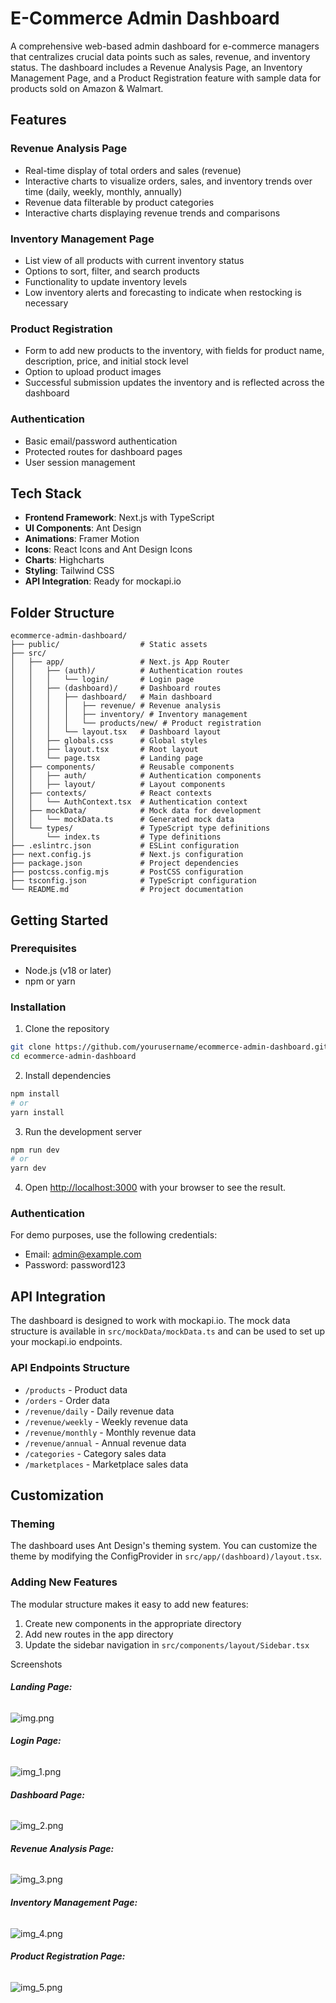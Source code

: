 # E-Commerce Admin Dashboard

A comprehensive web-based admin dashboard for e-commerce managers that centralizes crucial data points such as sales, revenue, and inventory status. The dashboard includes a Revenue Analysis Page, an Inventory Management Page, and a Product Registration feature with sample data for products sold on Amazon & Walmart.

## Features

### Revenue Analysis Page
- Real-time display of total orders and sales (revenue)
- Interactive charts to visualize orders, sales, and inventory trends over time (daily, weekly, monthly, annually)
- Revenue data filterable by product categories
- Interactive charts displaying revenue trends and comparisons

### Inventory Management Page
- List view of all products with current inventory status
- Options to sort, filter, and search products
- Functionality to update inventory levels
- Low inventory alerts and forecasting to indicate when restocking is necessary

### Product Registration
- Form to add new products to the inventory, with fields for product name, description, price, and initial stock level
- Option to upload product images
- Successful submission updates the inventory and is reflected across the dashboard

### Authentication
- Basic email/password authentication
- Protected routes for dashboard pages
- User session management

## Tech Stack

- **Frontend Framework**: Next.js with TypeScript
- **UI Components**: Ant Design
- **Animations**: Framer Motion
- **Icons**: React Icons and Ant Design Icons
- **Charts**: Highcharts
- **Styling**: Tailwind CSS
- **API Integration**: Ready for mockapi.io

## Folder Structure

```
ecommerce-admin-dashboard/
├── public/                  # Static assets
├── src/
│   ├── app/                 # Next.js App Router
│   │   ├── (auth)/          # Authentication routes
│   │   │   └── login/       # Login page
│   │   ├── (dashboard)/     # Dashboard routes
│   │   │   ├── dashboard/   # Main dashboard
│   │   │   │   ├── revenue/ # Revenue analysis
│   │   │   │   ├── inventory/ # Inventory management
│   │   │   │   └── products/new/ # Product registration
│   │   │   └── layout.tsx   # Dashboard layout
│   │   ├── globals.css      # Global styles
│   │   ├── layout.tsx       # Root layout
│   │   └── page.tsx         # Landing page
│   ├── components/          # Reusable components
│   │   ├── auth/            # Authentication components
│   │   ├── layout/          # Layout components
│   ├── contexts/            # React contexts
│   │   └── AuthContext.tsx  # Authentication context
│   ├── mockData/            # Mock data for development
│   │   └── mockData.ts      # Generated mock data
│   └── types/               # TypeScript type definitions
│       └── index.ts         # Type definitions
├── .eslintrc.json           # ESLint configuration
├── next.config.js           # Next.js configuration
├── package.json             # Project dependencies
├── postcss.config.mjs       # PostCSS configuration
├── tsconfig.json            # TypeScript configuration
└── README.md                # Project documentation
```

## Getting Started

### Prerequisites

- Node.js (v18 or later)
- npm or yarn

### Installation

1. Clone the repository
```bash
git clone https://github.com/yourusername/ecommerce-admin-dashboard.git
cd ecommerce-admin-dashboard
```

2. Install dependencies
```bash
npm install
# or
yarn install
```

3. Run the development server
```bash
npm run dev
# or
yarn dev
```

4. Open [http://localhost:3000](http://localhost:3000) with your browser to see the result.

### Authentication

For demo purposes, use the following credentials:
- Email: admin@example.com
- Password: password123

## API Integration

The dashboard is designed to work with mockapi.io. The mock data structure is available in `src/mockData/mockData.ts` and can be used to set up your mockapi.io endpoints.

### API Endpoints Structure

- `/products` - Product data
- `/orders` - Order data
- `/revenue/daily` - Daily revenue data
- `/revenue/weekly` - Weekly revenue data
- `/revenue/monthly` - Monthly revenue data
- `/revenue/annual` - Annual revenue data
- `/categories` - Category sales data
- `/marketplaces` - Marketplace sales data

## Customization

### Theming

The dashboard uses Ant Design's theming system. You can customize the theme by modifying the ConfigProvider in `src/app/(dashboard)/layout.tsx`.

### Adding New Features

The modular structure makes it easy to add new features:

1. Create new components in the appropriate directory
2. Add new routes in the app directory
3. Update the sidebar navigation in `src/components/layout/Sidebar.tsx`

Screenshots

###### **Landing Page:**

![img.png](img.png)
###### **Login Page:**
![img_1.png](img_1.png)
###### **Dashboard Page:**
![img_2.png](img_2.png)
###### **Revenue Analysis Page:**
![img_3.png](img_3.png)
###### **Inventory Management Page:**
![img_4.png](img_4.png)
###### **Product Registration Page:**
![img_5.png](img_5.png)